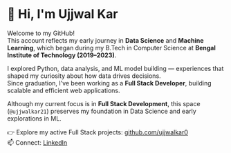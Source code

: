 # 👋 Hi, I'm Ujjwal Kar  

Welcome to my GitHub!  
This account reflects my early journey in **Data Science** and **Machine Learning**, which began during my B.Tech in Computer Science at **Bengal Institute of Technology (2019–2023)**.  

I explored Python, data analysis, and ML model building — experiences that shaped my curiosity about how data drives decisions.  
Since graduation, I’ve been working as a **Full Stack Developer**, building scalable and efficient web applications.  

Although my current focus is in **Full Stack Development**, this space (`@ujjwalkar21`) preserves my foundation in Data Science and early explorations in ML.  

👉 Explore my active Full Stack projects: [github.com/ujjwalkar0](https://github.com/ujjwalkar0)  
📫 Connect: [LinkedIn](https://linkedin.com/in/ujjwalkar21)
